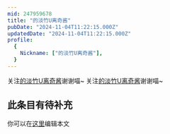 ```yaml
---
mid: 247959678
title: "的淡竹U离奇酱"
pubDate: "2024-11-04T11:22:15.000Z"
updatedDate: "2024-11-04T11:22:15.000Z"
profile:
  {
    Nickname: ["的淡竹U离奇酱"],
  }
---
```


关注[的淡竹U离奇酱](https://space.bilibili.com/247959678)谢谢喵~ 关注[的淡竹U离奇酱](https://space.bilibili.com/247959678)谢谢喵~

## 此条目有待补充
你可以在[这里](https://github.com/Yuhanawa/VTuber.ICU-Content/edit/master/v/的淡竹U离奇酱/index.md)编辑本文
